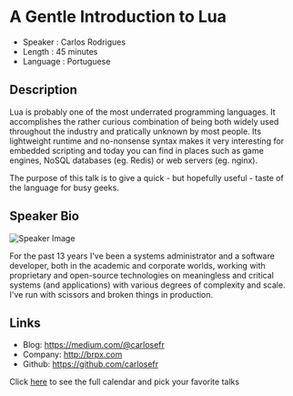 A Gentle Introduction to Lua
============================

* Speaker   : Carlos Rodrigues
* Length    : 45 minutes
* Language  : Portuguese

Description
-----------

Lua is probably one of the most underrated programming languages. It accomplishes the rather curious combination of being both widely used throughout the industry and pratically unknown by most people. Its lightweight runtime and no-nonsense syntax makes it very interesting for embedded scripting and today you can find in places such as game engines, NoSQL databases (eg. Redis) or web servers (eg. nginx).

The purpose of this talk is to give a quick - but hopefully useful - taste of the language for busy geeks.

Speaker Bio
-----------

![Speaker Image](https://avatars2.githubusercontent.com/u/937276?v=3&s=400)

For the past 13 years I've been a systems administrator and a software developer, both in the academic and corporate worlds, working with proprietary and open-source technologies on meaningless and critical systems (and applications) with various degrees of complexity and scale. I've run with scissors and broken things in production.

Links
-----

* Blog: https://medium.com/@carlosefr
* Company: http://brpx.com
* Github: https://github.com/carlosefr

Click [here][1] to see the full calendar and pick your favorite talks

[1]: https://pixels.camp/schedule/
